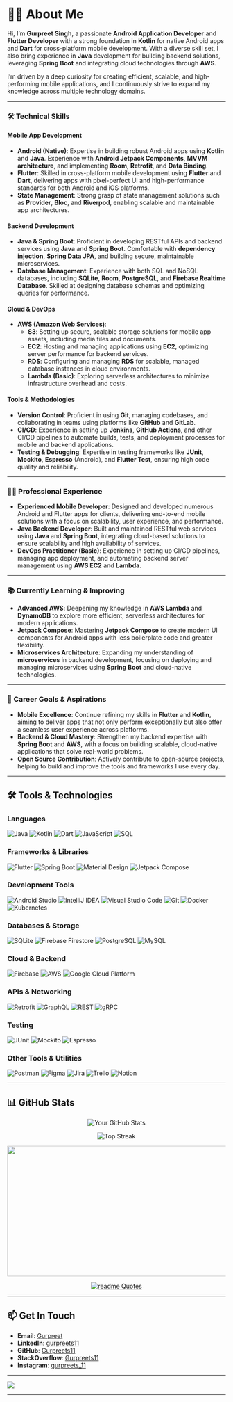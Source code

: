 # 👨‍💻 About Me

Hi, I’m **Gurpreet Singh**, a passionate **Android Application Developer** and **Flutter Developer** with a strong foundation in **Kotlin** for native Android apps and **Dart** for cross-platform mobile development. With a diverse skill set, I also bring experience in **Java** development for building backend solutions, leveraging **Spring Boot** and integrating cloud technologies through **AWS**.

I’m driven by a deep curiosity for creating efficient, scalable, and high-performing mobile applications, and I continuously strive to expand my knowledge across multiple technology domains.

---

### 🛠 Technical Skills

#### Mobile App Development
- **Android (Native)**: Expertise in building robust Android apps using **Kotlin** and **Java**. Experience with **Android Jetpack Components**, **MVVM architecture**, and implementing **Room**, **Retrofit**, and **Data Binding**.
- **Flutter**: Skilled in cross-platform mobile development using **Flutter** and **Dart**, delivering apps with pixel-perfect UI and high-performance standards for both Android and iOS platforms.
- **State Management**: Strong grasp of state management solutions such as **Provider**, **Bloc**, and **Riverpod**, enabling scalable and maintainable app architectures.

#### Backend Development
- **Java & Spring Boot**: Proficient in developing RESTful APIs and backend services using **Java** and **Spring Boot**. Comfortable with **dependency injection**, **Spring Data JPA**, and building secure, maintainable microservices.
- **Database Management**: Experience with both SQL and NoSQL databases, including **SQLite**, **Room**, **PostgreSQL**, and **Firebase Realtime Database**. Skilled at designing database schemas and optimizing queries for performance.

#### Cloud & DevOps
- **AWS (Amazon Web Services)**:
  - **S3**: Setting up secure, scalable storage solutions for mobile app assets, including media files and documents.
  - **EC2**: Hosting and managing applications using **EC2**, optimizing server performance for backend services.
  - **RDS**: Configuring and managing **RDS** for scalable, managed database instances in cloud environments.
  - **Lambda (Basic)**: Exploring serverless architectures to minimize infrastructure overhead and costs.

#### Tools & Methodologies
- **Version Control**: Proficient in using **Git**, managing codebases, and collaborating in teams using platforms like **GitHub** and **GitLab**.
- **CI/CD**: Experience in setting up **Jenkins**, **GitHub Actions**, and other CI/CD pipelines to automate builds, tests, and deployment processes for mobile and backend applications.
- **Testing & Debugging**: Expertise in testing frameworks like **JUnit**, **Mockito**, **Espresso** (Android), and **Flutter Test**, ensuring high code quality and reliability.

---


### 👨‍💼 Professional Experience

- **Experienced Mobile Developer**: Designed and developed numerous Android and Flutter apps for clients, delivering end-to-end mobile solutions with a focus on scalability, user experience, and performance.
- **Java Backend Developer**: Built and maintained RESTful web services using **Java** and **Spring Boot**, integrating cloud-based solutions to ensure scalability and high availability of services.
- **DevOps Practitioner (Basic)**: Experience in setting up CI/CD pipelines, managing app deployment, and automating backend server management using **AWS EC2** and **Lambda**.

---

### 📚 Currently Learning & Improving

- **Advanced AWS**: Deepening my knowledge in **AWS Lambda** and **DynamoDB** to explore more efficient, serverless architectures for modern applications.
- **Jetpack Compose**: Mastering **Jetpack Compose** to create modern UI components for Android apps with less boilerplate code and greater flexibility.
- **Microservices Architecture**: Expanding my understanding of **microservices** in backend development, focusing on deploying and managing microservices using **Spring Boot** and cloud-native technologies.

---

### 🎯 Career Goals & Aspirations

- **Mobile Excellence**: Continue refining my skills in **Flutter** and **Kotlin**, aiming to deliver apps that not only perform exceptionally but also offer a seamless user experience across platforms.
- **Backend & Cloud Mastery**: Strengthen my backend expertise with **Spring Boot** and **AWS**, with a focus on building scalable, cloud-native applications that solve real-world problems.
- **Open Source Contribution**: Actively contribute to open-source projects, helping to build and improve the tools and frameworks I use every day.

---
<!--
## 🛠 Tools & Technologies
![Kotlin](https://img.shields.io/badge/Kotlin-blue.svg)
![Java](https://img.shields.io/badge/Java-007396.svg)
![Flutter](https://img.shields.io/badge/Flutter-02569B.svg)
![Spring Boot](https://img.shields.io/badge/Spring%20Boot-6DB33F.svg)
![AWS](https://img.shields.io/badge/AWS-232F3E.svg)
![Git](https://img.shields.io/badge/Git-F05033.svg)
-->

## 🛠 Tools & Technologies

### Languages
![Java](https://img.shields.io/badge/Java-007396?style=flat&logo=java&logoColor=white)
![Kotlin](https://img.shields.io/badge/Kotlin-0095D5?style=flat&logo=kotlin&logoColor=white)
![Dart](https://img.shields.io/badge/Dart-0175C2?style=flat&logo=dart&logoColor=white)
![JavaScript](https://img.shields.io/badge/JavaScript-F7DF1E?style=flat&logo=javascript&logoColor=black)
![SQL](https://img.shields.io/badge/SQL-336791?style=flat&logo=postgresql&logoColor=white)

### Frameworks & Libraries
![Flutter](https://img.shields.io/badge/Flutter-02569B?style=flat&logo=flutter&logoColor=white)
![Spring Boot](https://img.shields.io/badge/Spring%20Boot-6DB33F?style=flat&logo=spring-boot&logoColor=white)
![Material Design](https://img.shields.io/badge/Material%20Design-757575?style=flat&logo=material-design&logoColor=white)
![Jetpack Compose](https://img.shields.io/badge/Jetpack%20Compose-4285F4?style=flat&logo=jetpack-compose&logoColor=white)

### Development Tools
![Android Studio](https://img.shields.io/badge/Android%20Studio-3DDC84?style=flat&logo=android-studio&logoColor=white)
![IntelliJ IDEA](https://img.shields.io/badge/IntelliJ%20IDEA-000000?style=flat&logo=intellij-idea&logoColor=white)
![Visual Studio Code](https://img.shields.io/badge/Visual%20Studio%20Code-0078D4?style=flat&logo=visual-studio-code&logoColor=white)
![Git](https://img.shields.io/badge/Git-F05032?style=flat&logo=git&logoColor=white)
![Docker](https://img.shields.io/badge/Docker-2496ED?style=flat&logo=docker&logoColor=white)
![Kubernetes](https://img.shields.io/badge/Kubernetes-326CE5?style=flat&logo=kubernetes&logoColor=white)

### Databases & Storage
![SQLite](https://img.shields.io/badge/SQLite-003B57?style=flat&logo=sqlite&logoColor=white)
![Firebase Firestore](https://img.shields.io/badge/Firebase%20Firestore-FFCA28?style=flat&logo=firebase&logoColor=black)
![PostgreSQL](https://img.shields.io/badge/PostgreSQL-336791?style=flat&logo=postgresql&logoColor=white)
![MySQL](https://img.shields.io/badge/MySQL-4479A1?style=flat&logo=mysql&logoColor=white)

### Cloud & Backend
![Firebase](https://img.shields.io/badge/Firebase-FFCA28?style=flat&logo=firebase&logoColor=black)
![AWS](https://img.shields.io/badge/Amazon%20AWS-232F3E?style=flat&logo=amazon-aws&logoColor=white)
![Google Cloud Platform](https://img.shields.io/badge/Google%20Cloud-4285F4?style=flat&logo=google-cloud&logoColor=white)

### APIs & Networking
![Retrofit](https://img.shields.io/badge/Retrofit-00688B?style=flat&logo=retrofit&logoColor=white)
![GraphQL](https://img.shields.io/badge/GraphQL-E10098?style=flat&logo=graphql&logoColor=white)
![REST](https://img.shields.io/badge/REST-FF6C37?style=flat&logo=rest&logoColor=white)
![gRPC](https://img.shields.io/badge/gRPC-4285F4?style=flat&logo=google-cloud&logoColor=white)

### Testing
![JUnit](https://img.shields.io/badge/JUnit-25A162?style=flat&logo=junit5&logoColor=white)
![Mockito](https://img.shields.io/badge/Mockito-FFCA28?style=flat&logo=mockito&logoColor=white)
![Espresso](https://img.shields.io/badge/Espresso-000000?style=flat&logo=android&logoColor=white)

### Other Tools & Utilities
![Postman](https://img.shields.io/badge/Postman-FF6C37?style=flat&logo=postman&logoColor=white)
![Figma](https://img.shields.io/badge/Figma-F24E1E?style=flat&logo=figma&logoColor=white)
![Jira](https://img.shields.io/badge/Jira-0052CC?style=flat&logo=jira&logoColor=white)
![Trello](https://img.shields.io/badge/Trello-0052CC?style=flat&logo=trello&logoColor=white)
![Notion](https://img.shields.io/badge/Notion-000000?style=flat&logo=notion&logoColor=white)

---

## 📊 GitHub Stats

<div align="center">

![Your GitHub Stats](https://github-readme-stats.vercel.app/api?username=Gurpreets11&show_icons=true&theme=radical)  

![Top Streak](https://github-readme-streak-stats.herokuapp.com/?user=Gurpreets11&theme=radical) 

<!--
![Top Languages](https://github-readme-stats.vercel.app/api/top-langs/?username=Gurpreets11&layout=compact&theme=radical)
 -->

<img width="600" height="300" src="https://github-readme-stats.vercel.app/api/top-langs/?username=Gurpreets11&layout=compact&theme=radical&langs_count=40&count_private=true"></img>

[![readme Quotes](https://quotes-github-readme.vercel.app/api?type=horizontal&theme=radical)](https://github.com/Gurpreets11/github-readme-quotes)

</div>

 
  <!--
[![trophy](https://github-profile-trophy.vercel.app/?username=Gurpreets11&theme=onedark)](https://github.com/Gurpreets11/github-profile-trophy)
 -->
---

## 📫 Get In Touch

- **Email**: [Gurpreet](mailto:java.preetsingh@gmail.com)
- **LinkedIn**: [gurpreets11](https://www.linkedin.com/in/gurpreets11/)
- **GitHub**: [Gurpreets11](https://github.com/Gurpreets11)
- **StackOverflow**: [Gurpreets11](https://stackoverflow.com/users/1117424/gurpreets11)
- **Instagram**: [gurpreets_11](https://www.instagram.com/gurpreets_11/)


---
[![](https://visitcount.itsvg.in/api?id=Gurpreets11&icon=2&color=10)](https://visitcount.itsvg.in)

<!--
## 🌐 Socials:
[![Instagram](https://img.shields.io/badge/Instagram-%23E4405F.svg?logo=Instagram&logoColor=white)](https://instagram.com/gurpreets_11) [![LinkedIn](https://img.shields.io/badge/LinkedIn-%230077B5.svg?logo=linkedin&logoColor=white)](https://linkedin.com/in/www.linkedin.com/in/gurpreets11) 
-->
---

<!--
<details>
  <summary><h2> <img align="center" src="https://github.com/[YourUsername]/[YourUsername]/blob/main/icons/Contact.gif" width="37"/> Contact Me</h2></summary>
  <p>
    <i>You can reach out to me via</i>
    <a href="mailto:[your-email]">
      <img align="center" src="https://github.com/[YourUsername]/[YourUsername]/blob/main/icons/Gmail.gif" width="100"/>
    </a>
  </p>
</details>
-->



<!--
[![Stack Overflow](https://img.shields.io/badge/Stack%20Overflow-Gurpreets11-blue?logo=stackoverflow)](https://stackoverflow.com/users/1117424)
-->



<!--
[![Gurpreet Singh StackOverflow](https://github-readme-stackoverflow.vercel.app/?userID=1117424&theme=dark)](https://stackoverflow.com/users/1117424/gurpreets11)
-->

<!--
[![Top Langs](https://github-readme-stats.vercel.app/api/top-langs/?username=Gurpreets11)](https://github.com/Gurpreets11/github-readme-stats)
-->

<!--
### 🎖 Certifications 

<img src="https://images.credly.com/size/340x340/images/2635a096-d694-47a0-94c2-a4d378cc9f43/image.png" height=250 width=250>

<img src="https://images.credly.com/size/340x340/images/eda5c197-ee9d-4cf1-aec3-b9863b4e5ee1/image.png" height=250 width=250>

 -->




<!--


**GurpreetAndroid/GurpreetAndroid** is a ✨ _special_ ✨ repository because its `README.md` (this file) appears on your GitHub profile.

Here are some ideas to get you started:

- 🔭 I’m currently working on ...
- 🌱 I’m currently learning ...
- 👯 I’m looking to collaborate on ...
- 🤔 I’m looking for help with ...
- 💬 Ask me about ...
- 📫 How to reach me: ...
- 😄 Pronouns: ...
- ⚡ Fun fact: ...
-->
